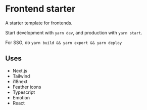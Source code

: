 # Frontend starter

A starter template for frontends.

Start development with `yarn dev`, and production with `yarn start`.

For SSG, do `yarn build && yarn export && yarn deploy`

## Uses

- Next.js
- Tailwind
- i18next
- Feather icons
- Typescript
- Emotion
- React